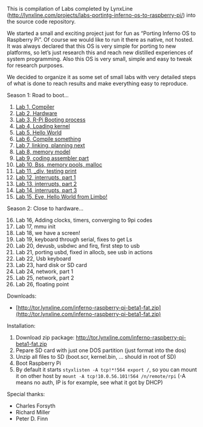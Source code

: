 This is compilation of Labs completed by LynxLine (http://lynxline.com/projects/labs-portintg-inferno-os-to-raspberry-pi/) into the source code repository.

We started a small and exciting project just for fun as “Porting Inferno OS to Raspberry Pi”. Of course we would like to run it there as native, not hosted. It was always declared that this OS is very simple for porting to new platforms, so let’s just research this and reach new distilled experiences of system programming. Also this OS is very small, simple and easy to tweak for research purposes.

We decided to organize it as some set of small labs with very detailed steps of what is done to reach results and make everything easy to reproduce.

Season 1: Road to boot…

1.	[Lab 1, Compiler](http://lynxline.com/lab-1-compiler/)
2.	[Lab 2, Hardware](http://lynxline.com/lab-2-hardware/)
3.	[Lab 3, R-Pi Booting process](http://lynxline.com/lab-3-r-pi-booting-process/)
4.	[Lab 4, Loading kernel](http://lynxline.com/lab-4-loading-kernel/)
5.	[Lab 5, Hello World](http://lynxline.com/lab-5-hello-world/)
6.	[Lab 6, Compile something](http://lynxline.com/lab-6-compile-something/)
7.	[Lab 7, linking, planning next](http://lynxline.com/lab-7-linking-more-initialization/)
8.	[Lab 8, memory model](http://lynxline.com/lab-8-memory-model/)
9.	[Lab 9, coding assembler part](http://lynxline.com/lab-9-coding-assembler-part/)
10.	[Lab 10, Bss, memory pools, malloc](http://lynxline.com/lab-10-bss-menpools-malloc/)
11.	[Lab 11, _div, testing print](http://lynxline.com/lab-11-_div-testing-print/)
12.	[Lab 12, interrupts, part 1](http://lynxline.com/lab-12-interrupts-part-1/)
13.	[Lab 13, interrupts, part 2](http://lynxline.com/lab-13-interrupts-part2/)
14.	[Lab 14, interrupts, part 3](http://lynxline.com/lab-14-interrupts-part-3/)
15.	[Lab 15, Eve, Hello World from Limbo!](http://lynxline.com/lab-15-eve-hello-world-from-limbo/)

Season 2: Close to hardware…

16.	Lab 16, Adding clocks, timers, converging to 9pi codes
17.	Lab 17, mmu init
18.	Lab 18, we have a screen!
19.	Lab 19, keyboard through serial, fixes to get Ls
20.	Lab 20, devusb, usbdwc and firq, first step to usb
21.	Lab 21, porting usbd, fixed in allocb, see usb in actions
22.	Lab 22, Usb keyboard
23.	Lab 23, hard disk or SD card
24.	Lab 24, network, part 1
25.	Lab 25, network, part 2
26.	Lab 26, floating point


Downloads:

* [http://tor.lynxline.com/inferno-raspberry-pi-beta1-fat.zip](http://tor.lynxline.com/inferno-raspberry-pi-beta1-fat.zip)

Installation:

1.	Download zip package: http://tor.lynxline.com/inferno-raspberry-pi-beta1-fat.zip
2.	Pepare SD card with just one DOS partition (just format into the dos)
3.	Unzip all files to SD (boot.scr, kernel.bin, ... should in root of SD)
4.	Boot Raspberry Pi
5.	By default it starts ```styxlisten -A tcp!*!564 export /```, so you can mount it on other host by ```mount -A tcp!10.0.56.101!564 /n/remote/rpi``` (-A means no auth, IP is for example, see what it got by DHCP)


Special thanks:

* Charles Forsyth
* Richard Miller
* Peter D. Finn